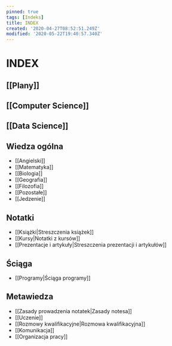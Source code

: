 ```yaml
---
pinned: true
tags: [Indeks]
title: INDEX
created: '2020-04-27T08:52:51.249Z'
modified: '2020-05-22T19:40:57.340Z'
---
```


# INDEX

## [[Plany]]

## [[Computer Science]]

## [[Data Science]]

## Wiedza ogólna

* [[Angielski]]
* [[Matematyka]]
* [[Biologia]]
* [[Geografia]]
* [[Filozofia]]
* [[Pozostałe]]
* [[Jedzenie]]

## Notatki

* [[Książki|Streszczenia książek]]
* [[Kursy|Notatki z kursów]]
* [[Prezentacje i artykuły|Streszczenia prezentacji i artykułów]]

## Ściąga

* [[Programy|Ściąga programy]]

## Metawiedza

* [[Zasady prowadzenia notatek|Zasady notesa]]
* [[Uczenie]]
* [[Rozmowy kwalifikacyjne|Rozmowa kwalifikacyjna]]
* [[Komunikacja]]
* [[Organizacja pracy]]
